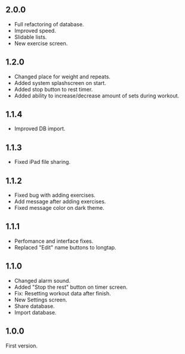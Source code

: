 ## 2.0.0
- Full refactoring of database.
- Improved speed.
- Slidable lists.
- New exercise screen.

## 1.2.0
- Changed place for weight and repeats.
- Added system splashscreen on start.
- Added stop button to rest timer.
- Added ability to increase/decrease amount of sets during workout.

## 1.1.4
- Improved DB import.

## 1.1.3
- Fixed iPad file sharing.
  
## 1.1.2
- Fixed bug with adding exercises.
- Add message after adding exercises.
- Fixed message color on dark theme.

## 1.1.1
- Perfomance and interface fixes.
- Replaced "Edit" name buttons to longtap. 

## 1.1.0
- Changed alarm sound.
- Added "Stop the rest" button on timer screen.
- Fix: Resetting workout data after finish.
- New Settings screen.
- Share database.
- Import database.

## 1.0.0
First version.
